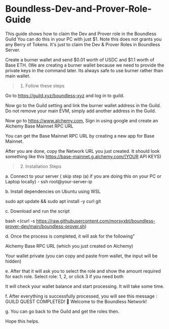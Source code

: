 # Boundless-Dev-and-Prover-Role-Guide
This guide shows how to claim the Dev and Prover role in the Boundless Guild
You can do this in your PC with just $1. Note this does not grants you any Berry of Tokens. It's just to claim the Dev & Prover Roles in Boundless Server.

Create a burner wallet and send $0.01 worth of USDC and $1.1 worth of Base ETH. (We are creating a burner wallet because we need to provide the private keys in the command later. Its always safe to use burner rather than main wallet.


> 1. Follow these steps
>    
Go to https://guild.xyz/boundless-xyz and log in to guild.

Now go to the Guild setting and link the burner wallet address in the Guild. Do not remove your main EVM, simply add another address in the Guild.

Now go to https://www.alchemy.com, Sign in using google and create an Alchemy Base Mainnet RPC URL

You can get the Base Mainnet RPC URL by creating a new app for Base Mainnet.

After you are done, copy the Network URL you just created. It should look something like this https://base-mainnet.g.alchemy.com/(YOUR API KEYS)

> 2. Installation Steps
>    
a. Connect to your server ( skip step (a) if you are doing this on your PC or Laptop locally) - ssh root@your-server-ip

b. Install dependencies on Ubuntu using WSL

sudo apt update && sudo apt install -y curl git

c. Download and run the script

bash <(curl -s https://raw.githubusercontent.com/morsyxbt/boundless-prover-dev/main/boundless-prover.sh)

d. Once the process is completed, it will ask for the following"

Alchemy Base RPC URL (which you just created on Alchemy)

Your wallet private (you can copy and paste from wallet, the input will be hidden)

e. After that it will ask you to select the role and show the amount required for each role. Select role: 1, 2, or click 3 if you need both

It will check your wallet balance and start processing. It will take some time.

f. After everything is successfully processed, you will see this message : GUILD QUEST COMPLETED! 🎉 Welcome to the Boundless Network!

g. You can go back to the Guild and get the roles then.

Hope this helps.
